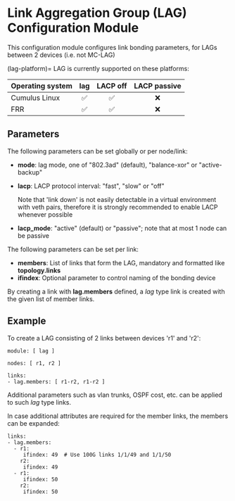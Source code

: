 # Link Aggregation Group (LAG) Configuration Module

This configuration module configures link bonding parameters, for LAGs between 2 devices (i.e. not MC-LAG)

(lag-platform)=
LAG is currently supported on these platforms:

| Operating system      |   lag     |  LACP off  |  LACP passive
| --------------------- | :-------: | :--------: |  :----------:
| Cumulus Linux         |    ✅     |     ✅     |      ❌
| FRR                   |    ✅     |     ✅     |      ❌

## Parameters

The following parameters can be set globally or per node/link:

* **mode**: lag mode, one of "802.3ad" (default), "balance-xor" or "active-backup"
* **lacp**: LACP protocol interval: "fast", "slow" or "off"

  Note that 'link down' is not easily detectable in a virtual environment with veth pairs, therefore it is strongly recommended
  to enable LACP whenever possible

* **lacp_mode**: "active" (default) or "passive"; note that at most 1 node can be passive

The following parameters can be set per link:
* **members**: List of links that form the LAG, mandatory and formatted like **topology.links**
* **ifindex**: Optional parameter to control naming of the bonding device

By creating a link with  **lag.members** defined, a *lag* type link is created with the given list of member links.

## Example

To create a LAG consisting of 2 links between devices 'r1' and 'r2':

```
module: [ lag ]

nodes: [ r1, r2 ]

links:
- lag.members: [ r1-r2, r1-r2 ]
```
Additional parameters such as vlan trunks, OSPF cost, etc. can be applied to such *lag* type links. 

In case additional attributes are required for the member links, the members can be expanded:
```
links:
- lag.members:
  - r1:
     ifindex: 49  # Use 100G links 1/1/49 and 1/1/50
    r2:
     ifindex: 49
  - r1:
     ifindex: 50
    r2:
     ifindex: 50
```
